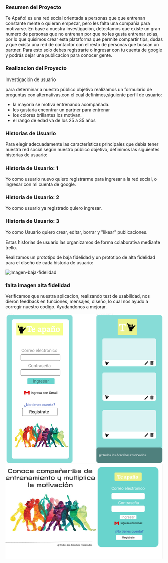 ### Resumen del Proyecto

Te Apaño! es una red social orientada a personas que que entrenan constante mente o quieran empezar, pero les falta una compañia para motivarse. En base a nuestra investigación, detectamos que existe un gran numero de personas que no entrenan por que no les gusta entrenar solas, por lo que quisimos crear esta plataforma que permite compartir tips, dudas y que exista una red de contactor con el resto de personas que buscan un partner. Para esto solo debes registrarte o ingresar con tu cuenta de google y podrás dejar una publicacion para conocer gente.

###  Realizacion del Proyecto
Investigación de usuario

para determinar a nuestro público objetivo realizamos un formulario de preguntas con alternativas,con el cual definimos,siguiente perfil de usuario:

   * la mayoria se motiva entrenando acompañada.
   * les gustaria encontrar un partner para entrenar 
   * los colores brillantes los motivan.
   * el rango de edad va de los 25 a 35 años

### Historias de Usuario

Para elegir adecuadamente las características principales que debía tener nuestra red social según nuestro público objetivo, definimos las siguientes historias de usuario:

### Historia de Usuario: 1
Yo como usuario nuevo quiero registrarme para ingresar a la red social, o ingresar con mi cuenta de google.

### Historia de Usuario: 2
Yo como usuario ya registrado quiero ingresar.

### Historia de Usuario: 3
Yo como Usuario quiero crear, editar, borrar y "likear" publicaciones.

Estas historias de usuario las organizamos de forma colaborativa mediante trello. 

Realizamos un prototipo de baja fidelidad y un prototipo de alta fidelidad para el diseño de cada historia de usuario:

![Imagen-baja-fidelidad](src/Imagenes/Baja-fidelidad.jpg) 
### falta imagen alta fidelidad

Verificamos que nuestra aplicacion, realizando test de usabilidad, nos dieron feedback en funciones, mensajes, diseño, lo cual nos ayudo a corregir nuestro codigo. Ayudandonos a mejorar.

![Imagen-baja-fidelidad](src/Imagenes/prototipo-alta.jpg) 
![Imagen-baja-fidelidad](src/Imagenes/vista-escritorio.png)